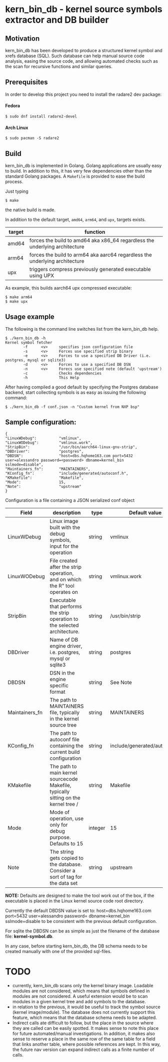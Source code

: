 # kern_bin_db - kernel source symbols extractor and DB builder


## Motivation
kern_bin_db has been developed to produce a structured kernel symbol and 
xrefs database (SQL).
Such database can help manual source code analysis, easing the source code, 
and allowing automated checks such as the scan for recursive functions and 
similar queries.

## Prerequisites
In order to develop this project you need to install the radare2 dev package:

#### Fedora
```azure
$ sudo dnf install radare2-devel
```
#### Arch Linux 
```azure
$ sudo pacman -S radare2
```
## Build

kern_bin_db is implemented in Golang. Golang applications are usually easy 
to build. In addition to this, it has very few dependencies other than the 
standard Golang packages.
A `Makefile` is provided to ease the build process. 

Just typing 
```
$ make
```
the native build is made.

In addition to the default target,  `amd64`, `arm64`, and `upx`, targets exists.

|target |function                                                                   |
|-------|---------------------------------------------------------------------------|
|amd64  |forces the build to amd64 aka x86_64 regardless the underlying architecture|
|arm64  |forces the build to arm64 aka aarc64 regardless the underlying architecture|
|upx    |triggers compress previously generated executable using UPX                |

As example, this builds aarch64 upx compressed executable:
```
$ make arm64
$ make upx
```
## Usage example

The following is the command line switches list from the kern_bin_db help.
```
$ ./kern_bin_db -h
Kernel symbol fetcher
        -f      <v>     specifies json configuration file
        -s      <v>     Forces use specified strip binary
        -e      <v>     Forces to use a specified DB Driver (i.e. postgres, mysql or sqlite3)
        -d      <v>     Forces to use a specified DB DSN
        -n      <v>     Forecs use specified note (default 'upstream')
        -c              Checks dependencies
        -h              This Help

```
After having compiled a good default by specifying the Postgres database backend, start 
collecting symbols is as easy as issuing the following command:

```
$ ./kern_bin_db -f conf.json -n "Custom kernel from NXP bsp"
```

## Sample configuration:

```
{
"LinuxWDebug":          "vmlinux",
"LinuxWODebug":         "vmlinux.work",
"StripBin":             "/usr/bin/aarch64-linux-gnu-strip",
"DBDriver":             "postgres",
"DBDSN":                "host=dbs.hqhome163.com port=5432 user=alessandro password=<password> dbname=kernel_bin sslmode=disable",
"Maintainers_fn":       "MAINTAINERS",
"KConfig_fn":           "include/generated/autoconf.h",
"KMakefile":            "Makefile",
"Mode":                 15,
"Note":                 "upstream"
}
```

Configuration is a file containing a JSON serialized conf object

|Field         |description                                                                         |type    |Default value               |
|--------------|------------------------------------------------------------------------------------|--------|----------------------------|
|LinuxWDebug   |Linux image built with the debug symbols, input for the operation                   |string  |vmlinux                     |
|LinuxWODebug  |File created after the strip operation, and on which the R" tool operates on        |string  |vmlinux.work                |
|StripBin      |Executable that performs the strip operation to the selected architecture.          |string  |/usr/bin/strip              |
|DBDriver      |Name of DB engine driver, i.e. postgres, mysql or sqlite3                           |string  |postgres                    |
|DBDSN         |DSN in the engine specific format                                                   |string  |See Note                    |
|Maintainers_fn|The path to MAINTAINERS file, typically in the kernel source tree                   |string  |MAINTAINERS                 |
|KConfig_fn    |The path to autoconf file containing the current build configuration                |string  |include/generated/autoconf.h|
|KMakefile     |The path to main kernel sourcecode Makefile, typically sitting on the kernel tree / |string  |Makefile                    |
|Mode          |Mode of operation, use only for debug purpose. Defaults to 15                       |integer |15                          |
|Note          |The string gets copied to the database. Consider a sort of tag for the data set     |string  |upstream                    |

**NOTE:** Defaults are designed to make the tool work out of the box, if 
the executable is placed in the Linux kernel source code root directory. 

Currently the default DBDSN value is set to: 
host=dbs.hqhome163.com port=5432 user=alessandro password=<password> dbname=kernel_bin sslmode=disable
to be consistent with the previous default configuration.

For sqlite the DBDSN can be as simple as just the filename of the database
file: **kernel-symbol.db**.

In any case, before starting kern_bin_db, the DB schema needs to be created
manually with one of the provided sql-files.

# TODO
* currently, kern_bin_db scans only the kernel binary image. Loadable 
modules are not considered, which means that symbols defined in modules 
are not considered. A useful extension would be to scan modules in a 
given kernel tree and add symbols to the database.
* in relation to the previous, it would be useful to track the symbol
source (kernel image/module). The database does not currently support 
this feature, which means that the database schema needs to be adapted.
* Indirect calls ate difficult to follow, but the place in the source 
where they are called can be easily spotted. It makes sense to note 
this place for future automated/manual investigations. In addition, 
it makes also sense to reserve a place in the same row of the same 
table for a field that links another table, where possible references 
are kept.
In this way, the future nav version can expand indirect calls as a 
finite number of calls.
